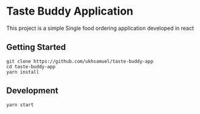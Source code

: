 # Taste Buddy Application

This project is a simple Single food ordering application developed in react 

## Getting Started
    git clone https://github.com/ukhsamuel/taste-buddy-app
    cd taste-buddy-app
    yarn install

## Development
    yarn start